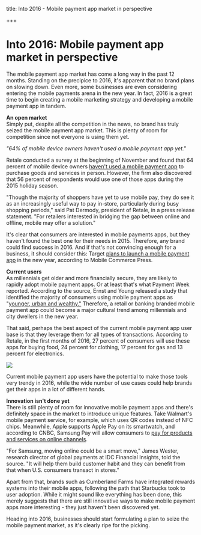 title: Into 2016 - Mobile payment app market in perspective

+++


# Into 2016: Mobile payment app market in perspective

The mobile payment app market has come a long way in the past 12 months. Standing on the precipice to 2016, it's apparent that no brand plans on slowing down. Even more, some businesses are even considering entering the mobile payments arena in the new year. In fact, 2016 is a great time to begin creating a mobile marketing strategy and developing a mobile payment app in tandem.

**An open market**  
Simply put, despite all the competition in the news, no brand has truly seized the mobile payment app market. This is plenty of room for competition since not everyone is using them yet.

_"64% of mobile device owners haven't used a mobile payment app yet."_

Retale conducted a survey at the beginning of November and found that 64 percent of mobile device owners [haven't used a mobile payment app](http://www.retale.com/corporate/survey-56-want-to-use-mobile-pay-when-shopping-this-holiday-season/) to purchase goods and services in person. However, the firm also discovered that 56 percent of respondents would use one of those apps during the 2015 holiday season.

"Though the majority of shoppers have yet to use mobile pay, they do see it as an increasingly useful way to pay in-store, particularly during busy shopping periods," said Pat Dermody, president of Retale, in a press release statement. "For retailers interested in bridging the gap between online and offline, mobile may offer a solution."

It's clear that consumers are interested in mobile payments apps, but they haven't found the best one for their needs in 2015. Therefore, any brand could find success in 2016. And if that's not convincing enough for a business, it should consider this: Target [plans to launch a mobile payment app](http://www.mobilecommercepress.com/target-to-develop-its-own-mobile-payments-platform/8520326/) in the new year, according to Mobile Commerce Press.

**Current users**  
As millennials get older and more financially secure, they are likely to rapidly adopt mobile payment apps. Or at least that's what Payment Week reported. According to the source, Ernst and Young released a study that identified the majority of consumers using mobile payment apps as "[younger, urban and wealthy."](http://paymentweek.com/2015-12-29-ey-study-millennials-pushing-mobile-payments-technology-9239/) Therefore, a retail or banking branded mobile payment app could become a major cultural trend among millennials and city dwellers in the new year.

That said, perhaps the best aspect of the current mobile payment app user base is that they leverage them for all types of transactions. According to Retale, in the first months of 2016, 27 percent of consumers will use these apps for buying food, 24 percent for clothing, 17 percent for gas and 13 percent for electronics.

![](http://media.syrinx.com/media/06320ed4-4f81-4d18-8d4f-45d509c0f959/img/3340/14120078.jpg)

Current mobile payment app users have the potential to make those tools very trendy in 2016, while the wide number of use cases could help brands get their apps in a lot of different hands.

**Innovation isn't done yet**  
There is still plenty of room for innovative mobile payment apps and there's definitely space in the market to introduce unique features. Take Walmart's mobile payment service, for example, which uses QR codes instead of NFC chips. Meanwhile, Apple supports Apple Pay on its smartwatch, and according to CNBC, Samsung Pay will allow consumers to [pay for products and services on online channels](http://www.cnbc.com/2015/12/29/samsung-pay-plans-to-enable-us-online-shopping-in-2016.html).

"For Samsung, moving online could be a smart move," James Wester, research director of global payments at IDC Financial Insights, told the source. "It will help them build customer habit and they can benefit from that when U.S. consumers transact in stores."

Apart from that, brands such as Cumberland Farms have integrated rewards systems into their mobile apps, following the path that Starbucks took to user adoption. While it might sound like everything has been done, this merely suggests that there are still innovative ways to make mobile payment apps more interesting - they just haven't been discovered yet.

Heading into 2016, businesses should start formulating a plan to seize the mobile payment market, as it's clearly ripe for the picking.
